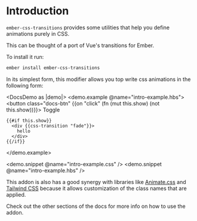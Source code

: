 # Introduction

`ember-css-transitions` provides some utilities that help you define animations purely in CSS.

This can be thought of a port of Vue's transitions for Ember.

To install it run:

```bash
ember install ember-css-transitions
```

In its simplest form, this modifier allows you top write css animations in the following form:

<DocsDemo as |demo|>
  <demo.example @name="intro-example.hbs">
    <button class="docs-btn" {{on "click" (fn (mut this.show) (not this.show))}}>
      Toggle
    </button>

    {{#if this.show}}
      <div {{css-transition "fade"}}>
        hello
      </div>
    {{/if}}

  </demo.example>

  <demo.snippet @name="intro-example.css" />
  <demo.snippet @name="intro-example.hbs" />
</DocsDemo>

This addon is also has a good synergy with libraries like [Animate.css](https://animate.style/) and [Tailwind CSS](https://tailwindcss.com/) because it allows
customization of the class names that are applied.

Check out the other sections of the docs for more info on how to use the addon.
